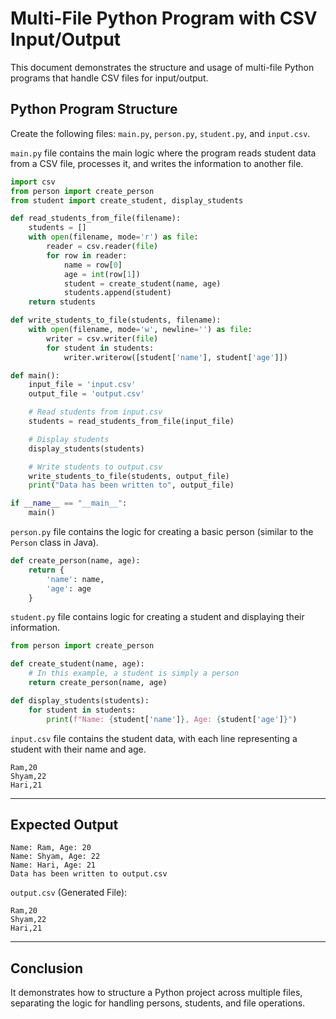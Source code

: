 # Multi-File Python Program with CSV Input/Output

This document demonstrates the structure and usage of multi-file Python programs that handle CSV files for input/output.

## Python Program Structure

Create the following files: `main.py`, `person.py`, `student.py`, and `input.csv`.

`main.py` file contains the main logic where the program reads student data from a CSV file, processes it, and writes the information to another file.

```python
import csv
from person import create_person
from student import create_student, display_students

def read_students_from_file(filename):
    students = []
    with open(filename, mode='r') as file:
        reader = csv.reader(file)
        for row in reader:
            name = row[0]
            age = int(row[1])
            student = create_student(name, age)
            students.append(student)
    return students

def write_students_to_file(students, filename):
    with open(filename, mode='w', newline='') as file:
        writer = csv.writer(file)
        for student in students:
            writer.writerow([student['name'], student['age']])

def main():
    input_file = 'input.csv'
    output_file = 'output.csv'

    # Read students from input.csv
    students = read_students_from_file(input_file)

    # Display students
    display_students(students)

    # Write students to output.csv
    write_students_to_file(students, output_file)
    print("Data has been written to", output_file)

if __name__ == "__main__":
    main()
```

`person.py` file contains the logic for creating a basic person (similar to the `Person` class in Java).

```python
def create_person(name, age):
    return {
        'name': name,
        'age': age
    }
```

`student.py` file contains logic for creating a student and displaying their information.

```python
from person import create_person

def create_student(name, age):
    # In this example, a student is simply a person
    return create_person(name, age)

def display_students(students):
    for student in students:
        print(f"Name: {student['name']}, Age: {student['age']}")
```

`input.csv` file contains the student data, with each line representing a student with their name and age.

```
Ram,20
Shyam,22
Hari,21
```
---

## Expected Output

```text
Name: Ram, Age: 20
Name: Shyam, Age: 22
Name: Hari, Age: 21
Data has been written to output.csv
```

`output.csv` (Generated File):

```
Ram,20
Shyam,22
Hari,21
```
---

## Conclusion

It demonstrates how to structure a Python project across multiple files, separating the logic for handling persons, students, and file operations.